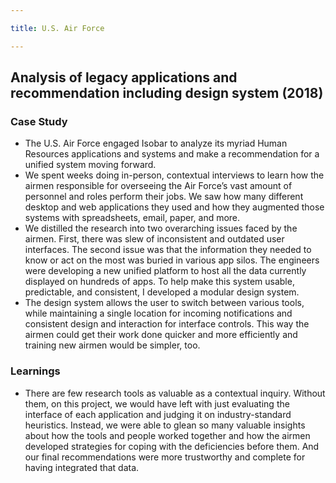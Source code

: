 ```yaml
---

title: U.S. Air Force

---
```


## Analysis of legacy applications and recommendation including design system (2018)

### Case Study

- The U.S. Air Force engaged Isobar to analyze its myriad Human Resources applications and systems and make a recommendation for a unified system moving forward.
- We spent weeks doing in-person, contextual interviews to learn how the airmen responsible for overseeing the Air Force’s vast amount of personnel and roles perform their jobs. We saw how many different desktop and web applications they used and how they augmented those systems with spreadsheets, email, paper, and more.
- We distilled the research into two overarching issues faced by the airmen. First, there was slew of inconsistent and outdated user interfaces. The second issue was that the information they needed to know or act on the most was buried in various app silos. The engineers were developing a new unified platform to host all the data currently displayed on hundreds of apps. To help make this system usable, predictable, and consistent, I developed a modular design system.
- The design system allows the user to switch between various tools, while maintaining a single location for incoming notifications and consistent design and interaction for interface controls. This way the airmen could get their work done quicker and more efficiently and training new airmen would be simpler, too.

### Learnings

- There are few research tools as valuable as a contextual inquiry. Without them, on this project, we would have left with just evaluating the interface of each application and judging it on industry-standard heuristics. Instead, we were able to glean so many valuable insights about how the tools and people worked together and how the airmen developed strategies for coping with the deficiencies before them. And our final recommendations were more trustworthy and complete for having integrated that data.